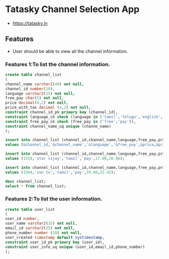 # Tatasky Channel Selection App

* https://tatasky.in

## Features

* User should be able to view all the channel information.

### Features 1:To list the channel information.

```sql
create table channel_list
(
channel_name varchar2(40) not null,
channel_id number(10),
language varchar2(25) not null,
free_pay char(5) not null,
price decimal(4,2) not null,
price_with_tax decimal (4,2) not null,
constraint channel_id_pk primary key (channel_id),
constraint language_ck check (language in ('tamil','telugu','english','hindi')),
constraint free_pay_ck check (free_pay in ('free','pay')),
constraint channel_name_uq unique (channe_name)                                          
);

insert into channel_list (channel_id,channel_name,language,free_pay,price,price_with_tax)
values (&channel_id,'&channel_name','&language','&free_pay',&price,&price_with_tax);

insert into channel_list (channel_id,channel_name,language,free_pay,price,price_with_tax)
values (1518,'star vijay','tamil','pay',17.00,20.06);

insert into channel_list (channel_id,channel_name,language,free_pay,price,price_with_tax)
values (1504,'sun tv','tamil','pay',19.00,22.42);

desc channel_list;
select * from channel_list;
```
### Features 2:To list the user information.

```sql
create table user_list
(
user_id number,
user_name varchar2(35) not null,
email_id varchar2(35) not null,
phone_number number (10) not null,
user_created timestamp default systimestamp,
constraint user_id_pk primary key (user_id),
constraint user_info_uq unique (user_id,email_id,phone_number)
);


